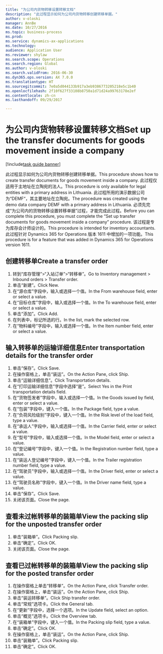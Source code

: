 ```yaml
--- 
title: "为公司内货物转移设置转移文档"
description: "此过程显示如何为公司内货物转移创建转移单据。"
author: v-oloski
manager: AnnBe
ms.date: 10/27/2016
ms.topic: business-process
ms.prod: 
ms.service: dynamics-ax-applications
ms.technology: 
audience: Application User
ms.reviewer: shylaw
ms.search.scope: Operations
ms.search.region: Global
ms.author: v-oloski
ms.search.validFrom: 2016-06-30
ms.dyn365.ops.version: AX 7.0.0
ms.translationtype: HT
ms.sourcegitcommit: 7e0a5d044133b917a3eb9386773205218e5c1b40
ms.openlocfilehash: 2f10f627f33108b8750a1d71d24a99763178e2ef
ms.contentlocale: zh-cn
ms.lasthandoff: 09/29/2017

---
```

# <a name="set-up-the-transfer-documents-for-goods-movement-inside-a-company"></a><span data-ttu-id="831cf-103">为公司内货物转移设置转移文档</span><span class="sxs-lookup"><span data-stu-id="831cf-103">Set up the transfer documents for goods movement inside a company</span></span>

[!include[task guide banner](../../includes/task-guide-banner.md)]

<span data-ttu-id="831cf-104">此过程显示如何为公司内货物转移创建转移单据。</span><span class="sxs-lookup"><span data-stu-id="831cf-104">This procedure shows how to create transfer documents for goods movement inside a company.</span></span> <span data-ttu-id="831cf-105">此过程仅适用于主地址在立陶宛的法人。</span><span class="sxs-lookup"><span data-stu-id="831cf-105">This procedure is only available for legal entities with a primary address in Lithuania.</span></span> <span data-ttu-id="831cf-106">此过程所用的演示数据公司为“DEMF“，其主要地址在立陶宛。</span><span class="sxs-lookup"><span data-stu-id="831cf-106">The procedure was created using the demo data company DEMF with a primary address in Lithuania.</span></span> <span data-ttu-id="831cf-107">必须先完成“为公司内的货物转移设置转移单据”过程，才能完成此过程。</span><span class="sxs-lookup"><span data-stu-id="831cf-107">Before you can complete this procedure, you must complete the “Set up transfer documents for goods movement inside a company” procedure.</span></span> <span data-ttu-id="831cf-108">该过程是专为库存会计师设计的。</span><span class="sxs-lookup"><span data-stu-id="831cf-108">This procedure is intended for inventory accountants.</span></span> <span data-ttu-id="831cf-109">此过程针对 Dynamics 365 for Operations 版本 1611 中增加的一项功能。</span><span class="sxs-lookup"><span data-stu-id="831cf-109">This procedure is for a feature that was added in Dynamics 365 for Operations version 1611.</span></span>


## <a name="create-a-transfer-order"></a><span data-ttu-id="831cf-110">创建转移单</span><span class="sxs-lookup"><span data-stu-id="831cf-110">Create a transfer order</span></span>
1. <span data-ttu-id="831cf-111">转到“库存管理”>“入站订单”>“转移单”。</span><span class="sxs-lookup"><span data-stu-id="831cf-111">Go to Inventory management > Inbound orders > Transfer order.</span></span>
2. <span data-ttu-id="831cf-112">单击“新建”。</span><span class="sxs-lookup"><span data-stu-id="831cf-112">Click New.</span></span>
3. <span data-ttu-id="831cf-113">在“源仓库”字段中，输入或选择一个值。</span><span class="sxs-lookup"><span data-stu-id="831cf-113">In the From warehouse field, enter or select a value.</span></span>
4. <span data-ttu-id="831cf-114">在“目标仓库”字段中，输入或选择一个值。</span><span class="sxs-lookup"><span data-stu-id="831cf-114">In the To warehouse field, enter or select a value.</span></span>
5. <span data-ttu-id="831cf-115">单击“添加”。</span><span class="sxs-lookup"><span data-stu-id="831cf-115">Click Add.</span></span>
6. <span data-ttu-id="831cf-116">在列表中，标记所选的行。</span><span class="sxs-lookup"><span data-stu-id="831cf-116">In the list, mark the selected row.</span></span>
7. <span data-ttu-id="831cf-117">在“物料编号”字段中，输入或选择一个值。</span><span class="sxs-lookup"><span data-stu-id="831cf-117">In the Item number field, enter or select a value.</span></span>

## <a name="enter-transportation-details-for-the-transfer-order"></a><span data-ttu-id="831cf-118">输入转移单的运输详细信息</span><span class="sxs-lookup"><span data-stu-id="831cf-118">Enter transportation details for the transfer order</span></span>
1. <span data-ttu-id="831cf-119">单击“保存”。</span><span class="sxs-lookup"><span data-stu-id="831cf-119">Click Save.</span></span>
2. <span data-ttu-id="831cf-120">在操作窗格上，单击“装运”。</span><span class="sxs-lookup"><span data-stu-id="831cf-120">On the Action Pane, click Ship.</span></span>
3. <span data-ttu-id="831cf-121">单击“运输详细信息”。</span><span class="sxs-lookup"><span data-stu-id="831cf-121">Click Transportation details.</span></span>
4. <span data-ttu-id="831cf-122">在“打印运输详细信息”字段中选择“是”。</span><span class="sxs-lookup"><span data-stu-id="831cf-122">Select Yes in the Print transportation details field.</span></span>
5. <span data-ttu-id="831cf-123">在“货物签发者”字段中，输入或选择一个值。</span><span class="sxs-lookup"><span data-stu-id="831cf-123">In the Goods issued by field, enter or select a value.</span></span>
6. <span data-ttu-id="831cf-124">在“包装”字段中，键入一个值。</span><span class="sxs-lookup"><span data-stu-id="831cf-124">In the Package field, type a value.</span></span>
7. <span data-ttu-id="831cf-125">在“负荷风险级别”字段中，键入一个值。</span><span class="sxs-lookup"><span data-stu-id="831cf-125">In the Risk level of the load field, type a value.</span></span>
8. <span data-ttu-id="831cf-126">在“承运人”字段中，输入或选择一个值。</span><span class="sxs-lookup"><span data-stu-id="831cf-126">In the Carrier field, enter or select a value.</span></span>
9. <span data-ttu-id="831cf-127">在“型号”字段中，输入或选择一个值。</span><span class="sxs-lookup"><span data-stu-id="831cf-127">In the Model field, enter or select a value.</span></span>
10. <span data-ttu-id="831cf-128">在“登记编号”字段中，键入一个值。</span><span class="sxs-lookup"><span data-stu-id="831cf-128">In the Registration number field, type a value.</span></span>
11. <span data-ttu-id="831cf-129">在“装运人登记编号”字段中，键入一个值。</span><span class="sxs-lookup"><span data-stu-id="831cf-129">In the Trailer registration number field, type a value.</span></span>
12. <span data-ttu-id="831cf-130">在“驾驶员”字段中，输入或选择一个值。</span><span class="sxs-lookup"><span data-stu-id="831cf-130">In the Driver field, enter or select a value.</span></span>
13. <span data-ttu-id="831cf-131">在“驾驶员名称”字段中，键入一个值。</span><span class="sxs-lookup"><span data-stu-id="831cf-131">In the Driver name field, type a value.</span></span>
14. <span data-ttu-id="831cf-132">单击“保存”。</span><span class="sxs-lookup"><span data-stu-id="831cf-132">Click Save.</span></span>
15. <span data-ttu-id="831cf-133">关闭该页面。</span><span class="sxs-lookup"><span data-stu-id="831cf-133">Close the page.</span></span>

## <a name="view-the-packing-slip-for-the-unposted-transfer-order"></a><span data-ttu-id="831cf-134">查看未过帐转移单的装箱单</span><span class="sxs-lookup"><span data-stu-id="831cf-134">View the packing slip for the unposted transfer order</span></span>
1. <span data-ttu-id="831cf-135">单击“装箱单”。</span><span class="sxs-lookup"><span data-stu-id="831cf-135">Click Packing slip.</span></span>
2. <span data-ttu-id="831cf-136">单击“确定”。</span><span class="sxs-lookup"><span data-stu-id="831cf-136">Click OK.</span></span>
3. <span data-ttu-id="831cf-137">关闭该页面。</span><span class="sxs-lookup"><span data-stu-id="831cf-137">Close the page.</span></span>

## <a name="view-the-packing-slip-for-the-posted-transfer-order"></a><span data-ttu-id="831cf-138">查看已过帐转移单的装箱单</span><span class="sxs-lookup"><span data-stu-id="831cf-138">View the packing slip for the posted transfer order</span></span>
1. <span data-ttu-id="831cf-139">在操作窗格上单击“转移单”。</span><span class="sxs-lookup"><span data-stu-id="831cf-139">On the Action Pane, click Transfer order.</span></span>
2. <span data-ttu-id="831cf-140">在操作窗格上，单击“装运”。</span><span class="sxs-lookup"><span data-stu-id="831cf-140">On the Action Pane, click Ship.</span></span>
3. <span data-ttu-id="831cf-141">单击“装运转移单”。</span><span class="sxs-lookup"><span data-stu-id="831cf-141">Click Ship transfer order.</span></span>
4. <span data-ttu-id="831cf-142">单击“常规”选项卡。</span><span class="sxs-lookup"><span data-stu-id="831cf-142">Click the General tab.</span></span>
5. <span data-ttu-id="831cf-143">在“更新”字段中，选择一个选项。</span><span class="sxs-lookup"><span data-stu-id="831cf-143">In the Update field, select an option.</span></span>
6. <span data-ttu-id="831cf-144">单击“概览”选项卡。</span><span class="sxs-lookup"><span data-stu-id="831cf-144">Click the Overview tab.</span></span>
7. <span data-ttu-id="831cf-145">在“装箱单”字段中，键入一个值。</span><span class="sxs-lookup"><span data-stu-id="831cf-145">In the Packing slip field, type a value.</span></span>
8. <span data-ttu-id="831cf-146">单击“确定”。</span><span class="sxs-lookup"><span data-stu-id="831cf-146">Click OK.</span></span>
9. <span data-ttu-id="831cf-147">在操作窗格上，单击“装运”。</span><span class="sxs-lookup"><span data-stu-id="831cf-147">On the Action Pane, click Ship.</span></span>
10. <span data-ttu-id="831cf-148">单击“装箱单”。</span><span class="sxs-lookup"><span data-stu-id="831cf-148">Click Packing slip.</span></span>
11. <span data-ttu-id="831cf-149">单击“确定”。</span><span class="sxs-lookup"><span data-stu-id="831cf-149">Click OK.</span></span>


